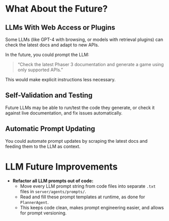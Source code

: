 # What About the Future?

## LLMs With Web Access or Plugins
Some LLMs (like GPT-4 with browsing, or models with retrieval plugins) can check the latest docs and adapt to new APIs.

In the future, you could prompt the LLM:
> “Check the latest Phaser 3 documentation and generate a game using only supported APIs.”

This would make explicit instructions less necessary.

## Self-Validation and Testing
Future LLMs may be able to run/test the code they generate, or check it against live documentation, and fix issues automatically.

## Automatic Prompt Updating
You could automate prompt updates by scraping the latest docs and feeding them to the LLM as context.

# LLM Future Improvements

- **Refactor all LLM prompts out of code:**
  - Move every LLM prompt string from code files into separate `.txt` files in `server/agents/prompts/`.
  - Read and fill these prompt templates at runtime, as done for `PlannerAgent`.
  - This keeps code clean, makes prompt engineering easier, and allows for prompt versioning. 